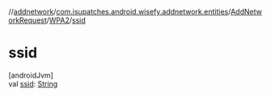 //[addnetwork](../../../../index.md)/[com.isupatches.android.wisefy.addnetwork.entities](../../index.md)/[AddNetworkRequest](../index.md)/[WPA2](index.md)/[ssid](ssid.md)

# ssid

[androidJvm]\
val [ssid](ssid.md): [String](https://kotlinlang.org/api/latest/jvm/stdlib/kotlin/-string/index.html)
